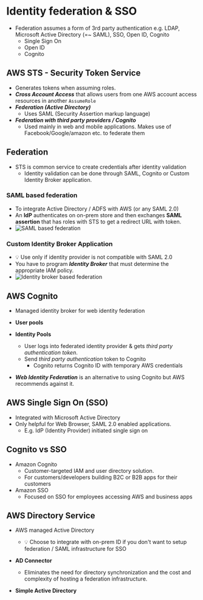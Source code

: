 # Identity federation & SSO

- Federation assumes a form of 3rd party authentication e.g. LDAP, Microsoft Active Directory (=~ SAML), SSO, Open ID, Cognito
  - Single Sign On
  - Open ID
  - Cognito

## AWS STS - Security Token Service

  - Generates tokens when assuming roles.
  - ***Cross Account Access*** that allows users from one AWS account access resources in another
    `AssumeRole` 
  - ***Federation (Active Directory)***
    - Uses SAML (Security Assertion markup language)
  - ***Federation with third party providers / Cognito***
    - Used mainly in web and mobile applications. Makes use of Facebook/Google/amazon etc. to federate them

## Federation

- STS is common service to create credentials after identity validation
  - Identity validation can be  done through SAML, Cognito or Custom Identity Broker application.

### SAML based federation

- To integrate Active Directory / ADFS with AWS (or any SAML 2.0)
- An **IdP** authenticates on on-prem store and then exchanges **SAML assertion** that has roles with STS to get a redirect URL with token.
- ![SAML based federation](img/iam/federation/saml-based-federation.diagram.png)

### Custom Identity Broker Application

- 💡 Use only if identity provider is not compatible with SAML 2.0
- You have to program ***Identity Broker*** that must determine the appropriate IAM policy.
- ![Identity broker based federation](img/iam/federation/enterprise-authentication-with-identity-broker-application.diagram.png)

## AWS Cognito

- Managed identity broker for web identity federation
- **User pools**

- **Identity Pools**
    - User logs into federated identity provider & gets *third party authentication token*.
    - Send *third party authentication* token to Cognito
      - Cognito returns Cognito ID with temporary AWS credentials 

- ***Web Identity Federation*** is an alternative to using Cognito but AWS recommends against it.

## AWS Single Sign On (SSO)

- Integrated with Microsoft Active Directory
- Only helpful for Web Browser, SAML 2.0 enabled applications.
  - E.g. IdP (Identity Provider) initiated single sign on

## Cognito vs SSO

- Amazon Cognito
  - Customer-targeted IAM and user directory solution.
  - For customers/developers building B2C or B2B apps for their customers
- Amazon SSO
  - Focused on SSO for employees accessing AWS and business apps

## AWS Directory Service

- AWS managed Active Directory
  - 💡 Choose to integrate with on-prem ID if you don't want to setup federation / SAML infrastructure for SSO

- **AD Connector**

  - Eliminates the need for directory synchronization and the cost and complexity of hosting a federation infrastructure.

- **Simple Active Directory**
